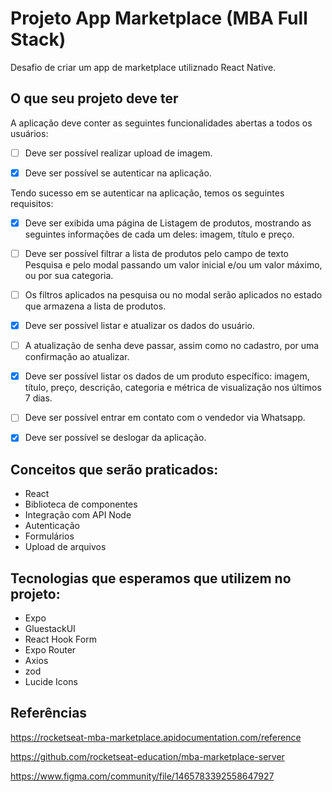 # Projeto App Marketplace (MBA Full Stack)

Desafio de criar um app de marketplace utiliznado React Native.



## O que seu projeto deve ter

A aplicação deve conter as seguintes funcionalidades abertas a todos os usuários:

- [ ] Deve ser possível realizar upload de imagem.

- [X] Deve ser possível se autenticar na aplicação.

Tendo sucesso em se autenticar na aplicação, temos os seguintes requisitos:

- [X] Deve ser exibida uma página de Listagem de produtos, mostrando as seguintes informações de cada um deles: imagem, título e preço.

- [ ] Deve ser possível filtrar a lista de produtos pelo campo de texto Pesquisa e pelo modal passando um valor inicial e/ou um valor máximo, ou por sua categoria.

- [ ] Os filtros aplicados na pesquisa ou no modal serão aplicados no estado que armazena a lista de produtos.

- [X] Deve ser possível listar e atualizar os dados do usuário.

- [ ] A atualização de senha deve passar, assim como no cadastro, por uma confirmação ao atualizar.

- [X] Deve ser possível listar os dados de um produto específico: imagem, título, preço, descrição, categoria e métrica de visualização nos últimos 7 dias.

- [ ] Deve ser possível entrar em contato com o vendedor via Whatsapp.

- [X] Deve ser possível se deslogar da aplicação.

## Conceitos que serão praticados:

- React
- Biblioteca de componentes
- Integração com API Node
- Autenticação
- Formulários
- Upload de arquivos

## Tecnologias que esperamos que utilizem no projeto:

- Expo
- GluestackUI
- React Hook Form
- Expo Router
- Axios
- zod
- Lucide Icons

## Referências

https://rocketseat-mba-marketplace.apidocumentation.com/reference

https://github.com/rocketseat-education/mba-marketplace-server

https://www.figma.com/community/file/1465783392558647927